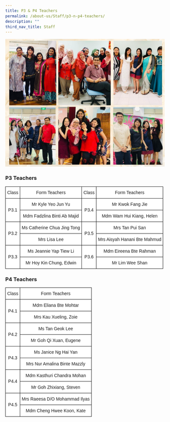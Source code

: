 ```yaml
---
title: P3 & P4 Teachers
permalink: /about-us/Staff/p3-n-p4-teachers/
description: ""
third_nav_title: Staff
---
```

![](/images/P3%20and%20P4%20teachers.jpeg)

### P3 Teachers


<style type="text/css">
.tg  {border-collapse:collapse;border-spacing:0;margin:0px auto;}
.tg td{border-color:black;border-style:solid;border-width:1px;font-family:Arial, sans-serif;font-size:14px;
  overflow:hidden;padding:10px 5px;word-break:normal;}
.tg th{border-color:black;border-style:solid;border-width:1px;font-family:Arial, sans-serif;font-size:14px;
  font-weight:normal;overflow:hidden;padding:10px 5px;word-break:normal;}
.tg .tg-f4yw{background-color:#FFF;text-align:center;vertical-align:middle}
</style>
<table class="tg">
<tbody>
  <tr>
    <td class="tg-f4yw">Class</td>
    <td class="tg-f4yw">Form Teachers</td>
    <td class="tg-f4yw">Class</td>
    <td class="tg-f4yw">Form Teachers</td>
  </tr>
  <tr>
    <td class="tg-f4yw" rowspan="2">P3.1<br></td>
    <td class="tg-f4yw">Mr Kyle Yeo Jun Yu<br></td>
    <td class="tg-f4yw" rowspan="2">P3.4<br></td>
    <td class="tg-f4yw">Mr Kwok Fang Jie<br></td>
  </tr>
  <tr>
    <td class="tg-f4yw">Mdm Fadzlina Binti Ab Majid<br></td>
    <td class="tg-f4yw">Mdm Wam Hui Kiang, Helen<br></td>
  </tr>
  <tr>
    <td class="tg-f4yw" rowspan="2">P3.2<br></td>
    <td class="tg-f4yw">Ms Catherine Chua Jing Tong<br></td>
    <td class="tg-f4yw" rowspan="2">P3.5<br></td>
    <td class="tg-f4yw">Mrs Tan Pui San<br></td>
  </tr>
  <tr>
    <td class="tg-f4yw">Mrs Lisa Lee<br></td>
    <td class="tg-f4yw">Mrs Aisyah Hanani Bte Mahmud <br></td>
  </tr>
  <tr>
    <td class="tg-f4yw" rowspan="2">P3.3<br></td>
    <td class="tg-f4yw">Ms Jeannie Yap Tiew Li<br></td>
    <td class="tg-f4yw" rowspan="2">P3.6<br></td>
    <td class="tg-f4yw">Mdm Eireena Bte Rahman<br></td>
  </tr>
  <tr>
    <td class="tg-f4yw">Mr Hoy Kin Chung, Edwin<br></td>
    <td class="tg-f4yw">Mr Lim Wee Shan</td>
  </tr>
</tbody>
</table>

### P4 Teachers

<style type="text/css">
.tg  {border-collapse:collapse;border-spacing:0;margin:0px auto;}
.tg td{border-color:black;border-style:solid;border-width:1px;font-family:Arial, sans-serif;font-size:14px;
  overflow:hidden;padding:10px 5px;word-break:normal;}
.tg th{border-color:black;border-style:solid;border-width:1px;font-family:Arial, sans-serif;font-size:14px;
  font-weight:normal;overflow:hidden;padding:10px 5px;word-break:normal;}
.tg .tg-f4yw{background-color:#FFF;text-align:center;vertical-align:middle}
</style>
<table class="tg">
<tbody>
  <tr>
    <td class="tg-f4yw">Class<br></td>
    <td class="tg-f4yw">Form Teachers<br></td>
  </tr>
  <tr>
    <td class="tg-f4yw" rowspan="2">P4.1<br></td>
    <td class="tg-f4yw">Mdm Eliana Bte Mohtar<br></td>
  </tr>
  <tr>
    <td class="tg-f4yw">Mrs Kau Xueling, Zoie<br></td>
  </tr>
  <tr>
    <td class="tg-f4yw" rowspan="2">P4.2<br></td>
    <td class="tg-f4yw">Ms Tan Geok Lee<br></td>
  </tr>
  <tr>
    <td class="tg-f4yw">Mr Goh Qi Xuan, Eugene<br></td>
  </tr>
  <tr>
    <td class="tg-f4yw" rowspan="2">P4.3<br></td>
    <td class="tg-f4yw">Ms Janice Ng Hai Yan<br></td>
  </tr>
  <tr>
    <td class="tg-f4yw">Mrs Nur Amalina Binte Mazzly <br></td>
  </tr>
  <tr>
    <td class="tg-f4yw" rowspan="2">P4.4<br></td>
    <td class="tg-f4yw">Mdm Kasthuri Chandra Mohan<br></td>
  </tr>
  <tr>
    <td class="tg-f4yw">Mr Goh Zhixiang, Steven<br></td>
  </tr>
  <tr>
    <td class="tg-f4yw" rowspan="2">P4.5<br></td>
    <td class="tg-f4yw">Mrs Raeesa D/O Mohammad Ilyas<br></td>
  </tr>
  <tr>
    <td class="tg-f4yw">Mdm Cheng Hwee Koon, Kate</td>
  </tr>
</tbody>
</table>